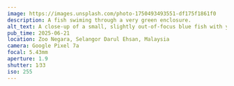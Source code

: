 ```yaml
---
image: https://images.unsplash.com/photo-1750493493551-df175f1861f0
description: A fish swiming through a very green enclosure. 
alt_text: A close-up of a small, slightly out-of-focus blue fish with yellow and red highlights and black stripes swimming through an enclosure filled with very saturated green plant life.
pub_time: 2025-06-21
location: Zoo Negara, Selangor Darul Ehsan, Malaysia
camera: Google Pixel 7a
focal: 5.43mm
aperture: 1.9
shutter: 1⁄33
iso: 255
---
```

